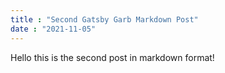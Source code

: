 ```yaml
---
title : "Second Gatsby Garb Markdown Post"
date : "2021-11-05"
---
```


Hello this is the second post in markdown format!
